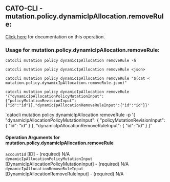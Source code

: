 
## CATO-CLI - mutation.policy.dynamicIpAllocation.removeRule:
[Click here](https://api.catonetworks.com/documentation/#mutation-mutation.policy.dynamicIpAllocation.removeRule) for documentation on this operation.

### Usage for mutation.policy.dynamicIpAllocation.removeRule:

`catocli mutation policy dynamicIpAllocation removeRule -h`

`catocli mutation policy dynamicIpAllocation removeRule <json>`

`catocli mutation policy dynamicIpAllocation removeRule "$(cat < mutation.policy.dynamicIpAllocation.removeRule.json)"`

`catocli mutation policy dynamicIpAllocation removeRule '{"dynamicIpAllocationPolicyMutationInput":{"policyMutationRevisionInput":{"id":"id"}},"dynamicIpAllocationRemoveRuleInput":{"id":"id"}}'`

`catocli mutation policy dynamicIpAllocation removeRule -p '{
    "dynamicIpAllocationPolicyMutationInput": {
        "policyMutationRevisionInput": {
            "id": "id"
        }
    },
    "dynamicIpAllocationRemoveRuleInput": {
        "id": "id"
    }
}'


#### Operation Arguments for mutation.policy.dynamicIpAllocation.removeRule ####

`accountId` [ID] - (required) N/A    
`dynamicIpAllocationPolicyMutationInput` [DynamicIpAllocationPolicyMutationInput] - (required) N/A    
`dynamicIpAllocationRemoveRuleInput` [DynamicIpAllocationRemoveRuleInput] - (required) N/A    
